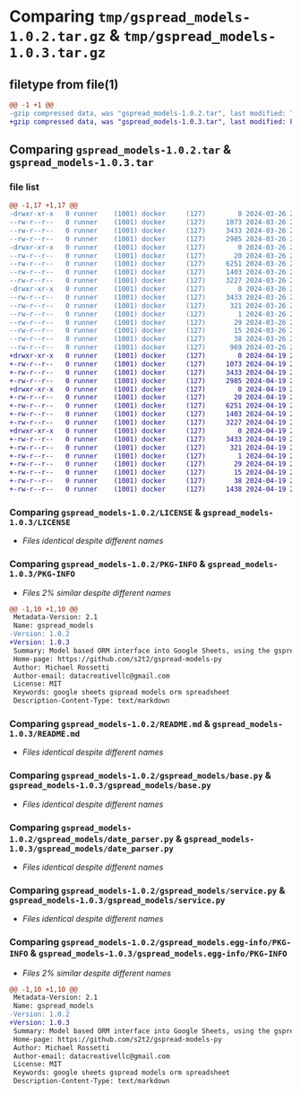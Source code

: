 # Comparing `tmp/gspread_models-1.0.2.tar.gz` & `tmp/gspread_models-1.0.3.tar.gz`

## filetype from file(1)

```diff
@@ -1 +1 @@
-gzip compressed data, was "gspread_models-1.0.2.tar", last modified: Tue Mar 26 22:17:32 2024, max compression
+gzip compressed data, was "gspread_models-1.0.3.tar", last modified: Fri Apr 19 20:04:28 2024, max compression
```

## Comparing `gspread_models-1.0.2.tar` & `gspread_models-1.0.3.tar`

### file list

```diff
@@ -1,17 +1,17 @@
-drwxr-xr-x   0 runner    (1001) docker     (127)        0 2024-03-26 22:17:32.392211 gspread_models-1.0.2/
--rw-r--r--   0 runner    (1001) docker     (127)     1073 2024-03-26 22:17:28.000000 gspread_models-1.0.2/LICENSE
--rw-r--r--   0 runner    (1001) docker     (127)     3433 2024-03-26 22:17:32.392211 gspread_models-1.0.2/PKG-INFO
--rw-r--r--   0 runner    (1001) docker     (127)     2985 2024-03-26 22:17:28.000000 gspread_models-1.0.2/README.md
-drwxr-xr-x   0 runner    (1001) docker     (127)        0 2024-03-26 22:17:32.392211 gspread_models-1.0.2/gspread_models/
--rw-r--r--   0 runner    (1001) docker     (127)       20 2024-03-26 22:17:28.000000 gspread_models-1.0.2/gspread_models/__init__.py
--rw-r--r--   0 runner    (1001) docker     (127)     6251 2024-03-26 22:17:28.000000 gspread_models-1.0.2/gspread_models/base.py
--rw-r--r--   0 runner    (1001) docker     (127)     1403 2024-03-26 22:17:28.000000 gspread_models-1.0.2/gspread_models/date_parser.py
--rw-r--r--   0 runner    (1001) docker     (127)     3227 2024-03-26 22:17:28.000000 gspread_models-1.0.2/gspread_models/service.py
-drwxr-xr-x   0 runner    (1001) docker     (127)        0 2024-03-26 22:17:32.392211 gspread_models-1.0.2/gspread_models.egg-info/
--rw-r--r--   0 runner    (1001) docker     (127)     3433 2024-03-26 22:17:32.000000 gspread_models-1.0.2/gspread_models.egg-info/PKG-INFO
--rw-r--r--   0 runner    (1001) docker     (127)      321 2024-03-26 22:17:32.000000 gspread_models-1.0.2/gspread_models.egg-info/SOURCES.txt
--rw-r--r--   0 runner    (1001) docker     (127)        1 2024-03-26 22:17:32.000000 gspread_models-1.0.2/gspread_models.egg-info/dependency_links.txt
--rw-r--r--   0 runner    (1001) docker     (127)       29 2024-03-26 22:17:32.000000 gspread_models-1.0.2/gspread_models.egg-info/requires.txt
--rw-r--r--   0 runner    (1001) docker     (127)       15 2024-03-26 22:17:32.000000 gspread_models-1.0.2/gspread_models.egg-info/top_level.txt
--rw-r--r--   0 runner    (1001) docker     (127)       38 2024-03-26 22:17:32.392211 gspread_models-1.0.2/setup.cfg
--rw-r--r--   0 runner    (1001) docker     (127)      969 2024-03-26 22:17:28.000000 gspread_models-1.0.2/setup.py
+drwxr-xr-x   0 runner    (1001) docker     (127)        0 2024-04-19 20:04:28.285833 gspread_models-1.0.3/
+-rw-r--r--   0 runner    (1001) docker     (127)     1073 2024-04-19 20:04:14.000000 gspread_models-1.0.3/LICENSE
+-rw-r--r--   0 runner    (1001) docker     (127)     3433 2024-04-19 20:04:28.285833 gspread_models-1.0.3/PKG-INFO
+-rw-r--r--   0 runner    (1001) docker     (127)     2985 2024-04-19 20:04:14.000000 gspread_models-1.0.3/README.md
+drwxr-xr-x   0 runner    (1001) docker     (127)        0 2024-04-19 20:04:28.285833 gspread_models-1.0.3/gspread_models/
+-rw-r--r--   0 runner    (1001) docker     (127)       20 2024-04-19 20:04:14.000000 gspread_models-1.0.3/gspread_models/__init__.py
+-rw-r--r--   0 runner    (1001) docker     (127)     6251 2024-04-19 20:04:14.000000 gspread_models-1.0.3/gspread_models/base.py
+-rw-r--r--   0 runner    (1001) docker     (127)     1403 2024-04-19 20:04:14.000000 gspread_models-1.0.3/gspread_models/date_parser.py
+-rw-r--r--   0 runner    (1001) docker     (127)     3227 2024-04-19 20:04:14.000000 gspread_models-1.0.3/gspread_models/service.py
+drwxr-xr-x   0 runner    (1001) docker     (127)        0 2024-04-19 20:04:28.285833 gspread_models-1.0.3/gspread_models.egg-info/
+-rw-r--r--   0 runner    (1001) docker     (127)     3433 2024-04-19 20:04:28.000000 gspread_models-1.0.3/gspread_models.egg-info/PKG-INFO
+-rw-r--r--   0 runner    (1001) docker     (127)      321 2024-04-19 20:04:28.000000 gspread_models-1.0.3/gspread_models.egg-info/SOURCES.txt
+-rw-r--r--   0 runner    (1001) docker     (127)        1 2024-04-19 20:04:28.000000 gspread_models-1.0.3/gspread_models.egg-info/dependency_links.txt
+-rw-r--r--   0 runner    (1001) docker     (127)       29 2024-04-19 20:04:28.000000 gspread_models-1.0.3/gspread_models.egg-info/requires.txt
+-rw-r--r--   0 runner    (1001) docker     (127)       15 2024-04-19 20:04:28.000000 gspread_models-1.0.3/gspread_models.egg-info/top_level.txt
+-rw-r--r--   0 runner    (1001) docker     (127)       38 2024-04-19 20:04:28.285833 gspread_models-1.0.3/setup.cfg
+-rw-r--r--   0 runner    (1001) docker     (127)     1438 2024-04-19 20:04:14.000000 gspread_models-1.0.3/setup.py
```

### Comparing `gspread_models-1.0.2/LICENSE` & `gspread_models-1.0.3/LICENSE`

 * *Files identical despite different names*

### Comparing `gspread_models-1.0.2/PKG-INFO` & `gspread_models-1.0.3/PKG-INFO`

 * *Files 2% similar despite different names*

```diff
@@ -1,10 +1,10 @@
 Metadata-Version: 2.1
 Name: gspread_models
-Version: 1.0.2
+Version: 1.0.3
 Summary: Model based ORM interface into Google Sheets, using the gspread package.
 Home-page: https://github.com/s2t2/gspread-models-py
 Author: Michael Rossetti
 Author-email: datacreativellc@gmail.com
 License: MIT
 Keywords: google sheets gspread models orm spreadsheet
 Description-Content-Type: text/markdown
```

### Comparing `gspread_models-1.0.2/README.md` & `gspread_models-1.0.3/README.md`

 * *Files identical despite different names*

### Comparing `gspread_models-1.0.2/gspread_models/base.py` & `gspread_models-1.0.3/gspread_models/base.py`

 * *Files identical despite different names*

### Comparing `gspread_models-1.0.2/gspread_models/date_parser.py` & `gspread_models-1.0.3/gspread_models/date_parser.py`

 * *Files identical despite different names*

### Comparing `gspread_models-1.0.2/gspread_models/service.py` & `gspread_models-1.0.3/gspread_models/service.py`

 * *Files identical despite different names*

### Comparing `gspread_models-1.0.2/gspread_models.egg-info/PKG-INFO` & `gspread_models-1.0.3/gspread_models.egg-info/PKG-INFO`

 * *Files 2% similar despite different names*

```diff
@@ -1,10 +1,10 @@
 Metadata-Version: 2.1
 Name: gspread_models
-Version: 1.0.2
+Version: 1.0.3
 Summary: Model based ORM interface into Google Sheets, using the gspread package.
 Home-page: https://github.com/s2t2/gspread-models-py
 Author: Michael Rossetti
 Author-email: datacreativellc@gmail.com
 License: MIT
 Keywords: google sheets gspread models orm spreadsheet
 Description-Content-Type: text/markdown
```

